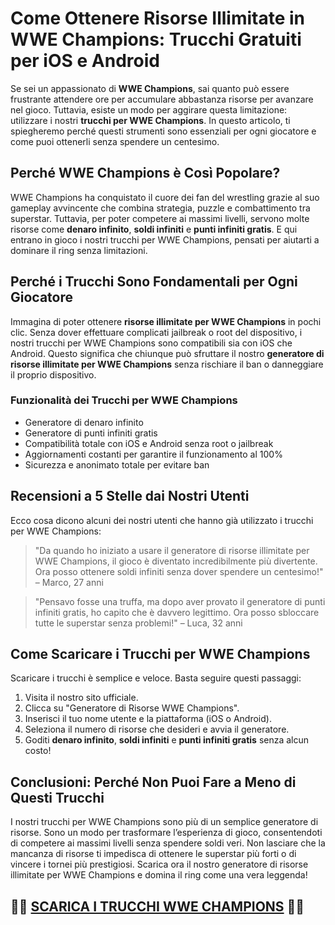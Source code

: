 <h1>Come Ottenere Risorse Illimitate in WWE Champions: Trucchi Gratuiti per iOS e Android</h1>

<p>Se sei un appassionato di <strong>WWE Champions</strong>, sai quanto può essere frustrante attendere ore per accumulare abbastanza risorse per avanzare nel gioco. Tuttavia, esiste un modo per aggirare questa limitazione: utilizzare i nostri <strong>trucchi per WWE Champions</strong>. In questo articolo, ti spiegheremo perché questi strumenti sono essenziali per ogni giocatore e come puoi ottenerli senza spendere un centesimo.</p>

<h2>Perché WWE Champions è Così Popolare?</h2>
<p>WWE Champions ha conquistato il cuore dei fan del wrestling grazie al suo gameplay avvincente che combina strategia, puzzle e combattimento tra superstar. Tuttavia, per poter competere ai massimi livelli, servono molte risorse come <strong>denaro infinito</strong>, <strong>soldi infiniti</strong> e <strong>punti infiniti gratis</strong>. E qui entrano in gioco i nostri trucchi per WWE Champions, pensati per aiutarti a dominare il ring senza limitazioni.</p>

<h2>Perché i Trucchi Sono Fondamentali per Ogni Giocatore</h2>
<p>Immagina di poter ottenere <strong>risorse illimitate per WWE Champions</strong> in pochi clic. Senza dover effettuare complicati jailbreak o root del dispositivo, i nostri trucchi per WWE Champions sono compatibili sia con iOS che Android. Questo significa che chiunque può sfruttare il nostro <strong>generatore di risorse illimitate per WWE Champions</strong> senza rischiare il ban o danneggiare il proprio dispositivo.</p>

<h3>Funzionalità dei Trucchi per WWE Champions</h3>
<ul>
  <li>Generatore di denaro infinito</li>
  <li>Generatore di punti infiniti gratis</li>
  <li>Compatibilità totale con iOS e Android senza root o jailbreak</li>
  <li>Aggiornamenti costanti per garantire il funzionamento al 100%</li>
  <li>Sicurezza e anonimato totale per evitare ban</li>
</ul>

<h2>Recensioni a 5 Stelle dai Nostri Utenti</h2>
<p>Ecco cosa dicono alcuni dei nostri utenti che hanno già utilizzato i trucchi per WWE Champions:</p>

<blockquote>
<p>"Da quando ho iniziato a usare il generatore di risorse illimitate per WWE Champions, il gioco è diventato incredibilmente più divertente. Ora posso ottenere soldi infiniti senza dover spendere un centesimo!" – Marco, 27 anni</p>
</blockquote>

<blockquote>
<p>"Pensavo fosse una truffa, ma dopo aver provato il generatore di punti infiniti gratis, ho capito che è davvero legittimo. Ora posso sbloccare tutte le superstar senza problemi!" – Luca, 32 anni</p>
</blockquote>

<h2>Come Scaricare i Trucchi per WWE Champions</h2>
<p>Scaricare i trucchi è semplice e veloce. Basta seguire questi passaggi:</p>
<ol>
  <li>Visita il nostro sito ufficiale.</li>
  <li>Clicca su "Generatore di Risorse WWE Champions".</li>
  <li>Inserisci il tuo nome utente e la piattaforma (iOS o Android).</li>
  <li>Seleziona il numero di risorse che desideri e avvia il generatore.</li>
  <li>Goditi <strong>denaro infinito</strong>, <strong>soldi infiniti</strong> e <strong>punti infiniti gratis</strong> senza alcun costo!</li>
</ol>

<h2>Conclusioni: Perché Non Puoi Fare a Meno di Questi Trucchi</h2>
<p>I nostri trucchi per WWE Champions sono più di un semplice generatore di risorse. Sono un modo per trasformare l’esperienza di gioco, consentendoti di competere ai massimi livelli senza spendere soldi veri. Non lasciare che la mancanza di risorse ti impedisca di ottenere le superstar più forti o di vincere i tornei più prestigiosi. Scarica ora il nostro generatore di risorse illimitate per WWE Champions e domina il ring come una vera leggenda!</p>

## 🫵🫵 [SCARICA I TRUCCHI WWE CHAMPIONS](https://tinyurl.com/anto025ita) 🫵🫵
